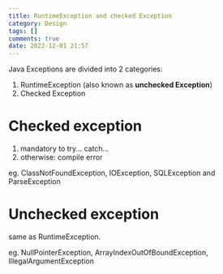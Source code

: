 ```yaml
---
title: RuntimeException and checked Exception
category: Design
tags: []
comments: true
date: 2022-12-01 21:57
---
```



Java Exceptions are divided into 2 categories:

1. RuntimeException (also known as **unchecked Exception**) 
2. Checked Exception

# Checked exception

1. mandatory to try... catch...
2. otherwise: compile error

eg. ClassNotFoundException, IOException, SQLException and ParseException

# Unchecked exception

same as RuntimeException. 

eg. NullPointerException, ArrayIndexOutOfBoundException, IllegalArgumentException
